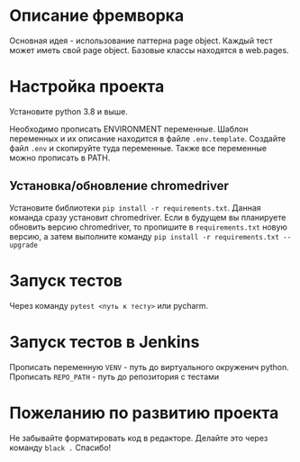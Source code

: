 # Описание фремворка
Основная идея - использование паттерна page object.
Каждый тест может иметь свой page object. Базовые классы находятся в web.pages.

# Настройка проекта
Установите python 3.8 и выше.

Необходимо прописать ENVIRONMENT переменные.
Шаблон переменных и их описание находится в файле `.env.template`.
Создайте файл `.env` и скопируйте туда переменные.
Также все переменные можно прописать в PATH.

## Установка/обновление chromedriver
Установите библиотеки `pip install -r requirements.txt`.
Данная команда сразу установит chromedriver. Если в будущем вы планируете обновить версию chromedriver,
то пропишите в `requirements.txt` новую версию, а затем выполните команду `pip install -r requirements.txt --upgrade`

# Запуск тестов
Через команду `pytest <путь к тесту>` или pycharm.

# Запуск тестов в Jenkins
Прописать переменную  `VENV` - путь до виртуального окруженич python.
Прописать `REPO_PATH` - путь до репозитория с тестами

# Пожеланию по развитию проекта
Не забывайте форматировать код в редакторе. Делайте это через команду `black .`
Спасибо!